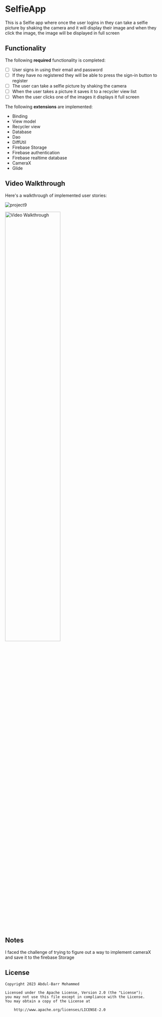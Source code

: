 # SelfieApp

This is a Selfie app where once the user logins in they can take a selfie picture by shaking the camera and it will display their image and when they click the image, the image will be displayed in full screen 

## Functionality 

The following **required** functionality is completed:

* [ ] User signs in using their email and password
* [ ] If they have no registered they will be able to press the sign-in button to register
* [ ] The user can take a selfie picture by shaking the camera
* [ ] When the user takes a picture it saves it to a recycler view list
* [ ] When the user clicks one of the images it displays it full screen

The following **extensions** are implemented:

* Binding
* View model
* Recycler view
* Database
* Dao
* DiffUtil
* Firebase Storage
* Firebase authentication
* Firebase realtime database
* CameraX
* Glide

## Video Walkthrough

Here's a walkthrough of implemented user stories:


![project9](https://github.com/AbdulBarrMohammed/SelfieApp/assets/106573767/c899dc3e-1ae3-480c-96d9-f0c2820c6c63)

<img src='walkthrough.gif' title='Video Walkthrough' width='60%' alt='Video Walkthrough' />


## Notes

I faced the challenge of trying to figure out a way to implement cameraX and save it to the firebase Storage

 



## License

    Copyright 2023 Abdul-Barr Mohammed

    Licensed under the Apache License, Version 2.0 (the "License");
    you may not use this file except in compliance with the License.
    You may obtain a copy of the License at

        http://www.apache.org/licenses/LICENSE-2.0
